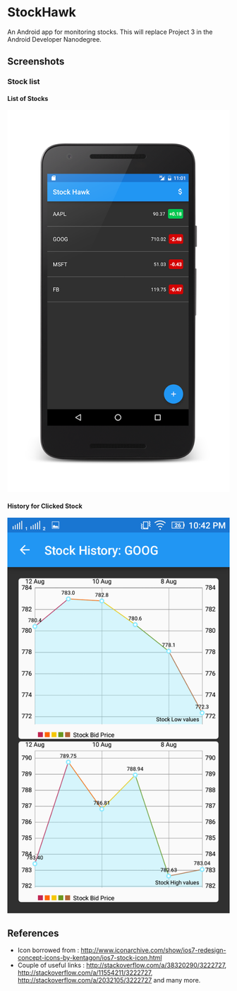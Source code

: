 # StockHawk
An Android app for monitoring stocks. This will replace Project 3 in the Android Developer Nanodegree.

Screenshots
-----------

### Stock list
#### List of Stocks
![Listview](screenshots/stocklistview.png)

#### History for Clicked Stock
![Detailed View](screenshots/stockhistory.png)

## References
- Icon borrowed from : http://www.iconarchive.com/show/ios7-redesign-concept-icons-by-kentagon/ios7-stock-icon.html
- Couple of useful links : http://stackoverflow.com/a/38320290/3222727, http://stackoverflow.com/a/11554211/3222727, http://stackoverflow.com/a/2032105/3222727 and many more.
